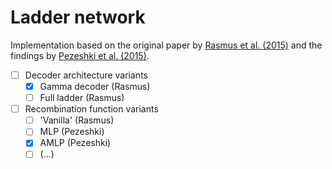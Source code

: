 # Ladder network

Implementation based on the original paper by [Rasmus et al. (2015)](http://arxiv.org/abs/1507.02672) and the findings by [Pezeshki et al. (2015)](http://arxiv.org/abs/1511.06430).

* [ ] Decoder architecture variants
  * [x] Gamma decoder (Rasmus)
  * [ ] Full ladder (Rasmus)
* [ ] Recombination function variants
  * [ ] 'Vanilla' (Rasmus)
  * [ ] MLP (Pezeshki)
  * [x] AMLP (Pezeshki)
  * [ ] (...)
